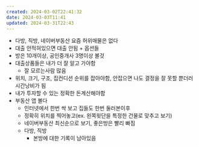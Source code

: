 ```yaml
---
created: 2024-03-02T22:41:32
date: 2024-03-03T11:41
updated: 2024-03-31T22:43
---
```

- 다방, 직방, 네이버부동산 요즘 허위매물은 없다
- 대출 안적혀있으면 대출 안됨 + 옵션들
- 방은 10개이상, 공인중개사 3명이상 볼것
- 대출상품들은 내가 더 잘 알고 가야함
	- 잘 모르는사람 많음
- 위치, 크기, 구조, 집컨디션 순위를 잡아야함, 안잡으면 나도 결정을 잘 못할 뿐더러 시간낭비가 됨
- 내가 투자할 수 있는 정확한 돈계산해야함
- 부동산 앱 볼다
	- 인터넷에서 한번 싹 보고 집들도 한번 둘러본이후
	- 정확히 위치를 찍어놓고(ex. 왼쪽윗단을 특정한 건물로 맞추고 보기)
	- 네이버부동산 최신순으로 보기, 좋은방은 빨리 빠짐
	- 다방, 직방
		- 본방에 대한 기록이 남아있음